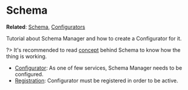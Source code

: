 # Schema

**Related**: [Schema](/components/schema), [Configurators](/components/configurators)

Tutorial about Schema Manager and how to create a Configurator for it.

?> It's recommended to read [concept](/components/schema) behind Schema to know how the thing is working.

* [Configurator](/examples/schema/configurator): As one of few services, Schema Manager needs to be
configured.
* [Registration](/examples/schema/registration): Configurator must be registered in order to be active.
